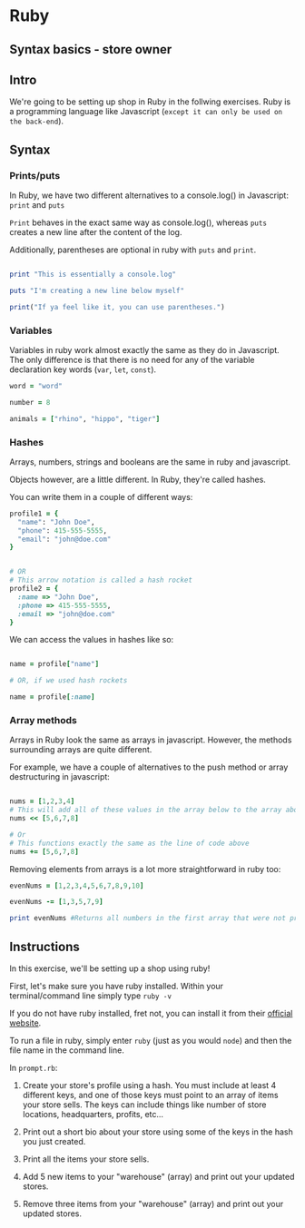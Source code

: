 # Ruby

## Syntax basics - store owner

## Intro
We're going to be setting up shop in Ruby in the follwing exercises. Ruby is a programming language like Javascript (`except it can only be used on the back-end`).


## Syntax

### Prints/puts
In Ruby, we have two different alternatives to a console.log() in Javascript: `print` and `puts`

`Print` behaves in the exact same way as console.log(), whereas `puts` creates a new line after the content of the log. 

Additionally, parentheses are optional in ruby with `puts` and `print`.

```ruby

print "This is essentially a console.log"

puts "I'm creating a new line below myself"

print("If ya feel like it, you can use parentheses.")
```

### Variables
Variables in ruby work almost exactly the same as they do in Javascript. The only difference is that there is no need for any of the variable declaration key words (`var`, `let`, `const`). 

```ruby
word = "word"

number = 8

animals = ["rhino", "hippo", "tiger"]
```

### Hashes
Arrays, numbers, strings and booleans are the same in ruby and javascript.

Objects however, are a little different. In Ruby, they're called hashes.

You can write them in a couple of different ways:

```ruby
profile1 = {
  "name": "John Doe",
  "phone": 415-555-5555,
  "email": "john@doe.com"
}


# OR
# This arrow notation is called a hash rocket
profile2 = {
  :name => "John Doe",
  :phone => 415-555-5555,
  :email => "john@doe.com"
}
```

We can access the values in hashes like so:

```ruby

name = profile["name"]

# OR, if we used hash rockets

name = profile[:name]
```


### Array methods
Arrays in Ruby look the same as arrays in javascript. However, the methods surrounding arrays are quite different.

For example, we have a couple of alternatives to the push method or array destructuring in javascript:

```ruby

nums = [1,2,3,4]
# This will add all of these values in the array below to the array above.
nums << [5,6,7,8]

# Or
# This functions exactly the same as the line of code above
nums += [5,6,7,8]

```

Removing elements from arrays is a lot more straightforward in ruby too:

```ruby
evenNums = [1,2,3,4,5,6,7,8,9,10]

evenNums -= [1,3,5,7,9]

print evenNums #Returns all numbers in the first array that were not present in the second
```


## Instructions
In this exercise, we'll be setting up a shop using ruby!

First, let's make sure you have ruby installed. Within your terminal/command line simply type `ruby -v`

If you do not have ruby installed, fret not, you can install it from their [official website](https://www.ruby-lang.org/en/downloads/).

To run a file in ruby, simply enter `ruby` (just as you would `node`) and then the file name in the command line.

In `prompt.rb`: 

1. Create your store's profile using a hash. You must include at least 4 different keys, and one of those keys must point to an array of items your store sells. The keys can include things like number of store locations, headquarters, profits, etc...

2. Print out a short bio about your store using some of the keys in the hash you just created.

3. Print all the items your store sells.

4. Add 5 new items to your "warehouse" (array) and print out your updated stores.

5. Remove three items from your "warehouse" (array) and print out your updated stores.